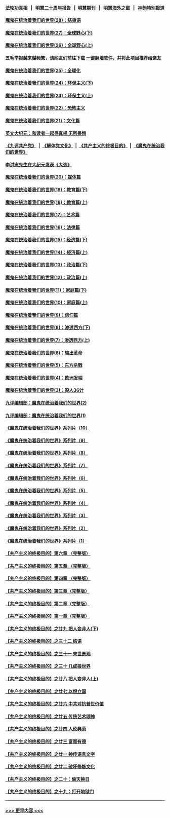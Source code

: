 #### [法轮功真相](https://github.com/gfw-breaker/truth/blob/master/README.md?t=0) &nbsp;&nbsp;|&nbsp;&nbsp; [明慧二十周年报告](https://github.com/gfw-breaker/mh-reports/blob/master/README.md?t=0) &nbsp;&nbsp;|&nbsp;&nbsp;[明慧期刊](https://github.com/gfw-breaker/mh-qikan) &nbsp;&nbsp;|&nbsp;&nbsp; [明慧海外之窗](https://github.com/gfw-breaker/mh-news/blob/master/README.md?t=0) &nbsp;&nbsp;|&nbsp;&nbsp; [神韵特别报道](https://github.com/gfw-breaker/mh-news/blob/master/shenyun.md?t=0)
#### [魔鬼在统治着我们的世界(28)：结束语](../pages/nsc422/n10936246.md?t=06120902) 
#### [魔鬼在统治着我们的世界(27)：全球野心(下)](../pages/nsc422/n10928319.md?t=06120902) 
#### [魔鬼在统治着我们的世界(26)：全球野心(上)](../pages/nsc422/n10900318.md?t=06120902) 
#### 五毛举报越来越频繁，请网友们前往下载 [一键翻墙软件](https://github.com/gfw-breaker/ssr-accounts)，并将此项目推荐给亲友
#### [魔鬼在统治着我们的世界(25)：全球化](../pages/nsc422/n10788205.md?t=06120902) 
#### [魔鬼在统治着我们的世界(24)：环保主义(下)](../pages/nsc422/n10695307.md?t=06120902) 
#### [魔鬼在统治着我们的世界(23)：环保主义(上)](../pages/nsc422/n10688613.md?t=06120902) 
#### [魔鬼在统治着我们的世界(22)：恐怖主义](../pages/nsc422/n10614727.md?t=06120902) 
#### [魔鬼在统治着我们的世界(21)：文化篇](../pages/nsc422/n10597706.md?t=06120902) 
#### [英文大纪元：和读者一起寻真相 无所畏惧](../pages/nsc422/n12542027.md?t=06120902) 
#### [《九评共产党》](https://github.com/begood0513/9ping.md/blob/master/README.md) &nbsp;|&nbsp; [《解体党文化》](../../../../jtdwh.md/blob/master/README.md)  &nbsp;|&nbsp; [《共产主义的终极目的》](../../../../gczydzjmd.md/blob/master/README.md) &nbsp;|&nbsp; [《魔鬼在统治我们的世界》](../../../../mgztzwmdsj.md/blob/master/README.md) 
#### [李洪志先生在大纪元发表《大选》](../pages/nsc422/n12534746.md?t=06120902) 
#### [魔鬼在统治着我们的世界(20)：媒体篇](../pages/nsc422/n10586579.md?t=06120902) 
#### [魔鬼在统治着我们的世界(19)：教育篇(下)](../pages/nsc422/n10564808.md?t=06120902) 
#### [魔鬼在统治着我们的世界(18)：教育篇(上)](../pages/nsc422/n10526970.md?t=06120902) 
#### [魔鬼在统治着我们的世界(17)：艺术篇](../pages/nsc422/n10499093.md?t=06120902) 
#### [魔鬼在统治着我们的世界(16)：法律篇](../pages/nsc422/n10485969.md?t=06120902) 
#### [魔鬼在统治着我们的世界(15)：经济篇(下)](../pages/nsc422/n10469975.md?t=06120902) 
#### [魔鬼在统治着我们的世界(14)：经济篇(上)](../pages/nsc422/n10457370.md?t=06120902) 
#### [魔鬼在统治着我们的世界(13)：政治篇(下)](../pages/nsc422/n10448270.md?t=06120902) 
#### [魔鬼在统治着我们的世界(12)：政治篇(上)](../pages/nsc422/n10444576.md?t=06120902) 
#### [魔鬼在统治着我们的世界(11)：家庭篇(下)](../pages/nsc422/n10440961.md?t=06120902) 
#### [魔鬼在统治着我们的世界(10)：家庭篇(上)](../pages/nsc422/n10435448.md?t=06120902) 
#### [魔鬼在统治着我们的世界(9)：信仰篇](../pages/nsc422/n10432159.md?t=06120902) 
#### [魔鬼在统治着我们的世界(8)：渗透西方(下)](../pages/nsc422/n10429603.md?t=06120902) 
#### [魔鬼在统治着我们的世界(7)：渗透西方(上)](../pages/nsc422/n10426013.md?t=06120902) 
#### [魔鬼在统治着我们的世界(6)：输出革命](../pages/nsc422/n10421536.md?t=06120902) 
#### [魔鬼在统治着我们的世界(5)：东方杀戮](../pages/nsc422/n10417707.md?t=06120902) 
#### [魔鬼在统治着我们的世界(4)：欧洲发端](../pages/nsc422/n10414890.md?t=06120902) 
#### [魔鬼在统治着我们的世界(3)：毁人36计](../pages/nsc422/n10411583.md?t=06120902) 
#### [九评编辑部：魔鬼在统治着我们的世界(2)](../pages/nsc422/n10410036.md?t=06120902) 
#### [九评编辑部：魔鬼在统治着我们的世界(1)](../pages/nsc422/n10406825.md?t=06120902) 
#### [《魔鬼在统治着我们的世界》系列片（10）](../pages/nsc422/n12292670.md?t=06120902) 
#### [《魔鬼在统治着我们的世界》系列片（9）](../pages/nsc422/n12290859.md?t=06120902) 
#### [《魔鬼在统治着我们的世界》系列片（8）](../pages/nsc422/n12287445.md?t=06120902) 
#### [《魔鬼在统治着我们的世界》系列片（7）](../pages/nsc422/n12283425.md?t=06120902) 
#### [《魔鬼在统治着我们的世界》系列片（6）](../pages/nsc422/n12282314.md?t=06120902) 
#### [《魔鬼在统治着我们的世界》系列片（5）](../pages/nsc422/n12281419.md?t=06120902) 
#### [《魔鬼在统治着我们的世界》系列片（4）](../pages/nsc422/n12274024.md?t=06120902) 
#### [《魔鬼在统治着我们的世界》系列片（3）](../pages/nsc422/n12271322.md?t=06120902) 
#### [《魔鬼在统治着我们的世界》系列片（2）](../pages/nsc422/n12269049.md?t=06120902) 
#### [《魔鬼在统治着我们的世界》系列片（1）](../pages/nsc422/n12267575.md?t=06120902) 
#### [【共产主义的终极目的】第六章 （完整版）](../pages/nsc422/n11428913.md?t=06120902) 
#### [【共产主义的终极目的】第五章 （完整版）](../pages/nsc422/n11428912.md?t=06120902) 
#### [【共产主义的终极目的】第四章 （完整版）](../pages/nsc422/n11428907.md?t=06120902) 
#### [【共产主义的终极目的】第三章（完整版）](../pages/nsc422/n11428848.md?t=06120902) 
#### [【共产主义的终极目的】第二章（完整版）](../pages/nsc422/n11428831.md?t=06120902) 
#### [【共产主义的终极目的】第一章（完整版）](../pages/nsc422/n11417651.md?t=06120902) 
#### [【共产主义的终极目的】之廿九 把人变非人(下)](../pages/nsc422/n11344140.md?t=06120902) 
#### [【共产主义的终极目的】之三十二 结语](../pages/nsc422/n11360535.md?t=06120902) 
#### [【共产主义的终极目的】之三十一 末世景观](../pages/nsc422/n11351129.md?t=06120902) 
#### [【共产主义的终极目的】之三十 几成狼世界](../pages/nsc422/n11348280.md?t=06120902) 
#### [【共产主义的终极目的】之廿八 把人变非人(上)](../pages/nsc422/n11340492.md?t=06120902) 
#### [【共产主义的终极目的】之廿七 以恨立国](../pages/nsc422/n11336944.md?t=06120902) 
#### [【共产主义的终极目的】之廿六 中共对抗普世价值](../pages/nsc422/n11324785.md?t=06120902) 
#### [【共产主义的终极目的】之廿五 传统艺术颂神](../pages/nsc422/n11296396.md?t=06120902) 
#### [【共产主义的终极目的】之廿四 人伦典范](../pages/nsc422/n11296397.md?t=06120902) 
#### [【共产主义的终极目的】之廿三 富而有德](../pages/nsc422/n11283598.md?t=06120902) 
#### [【共产主义的终极目的】之廿一 神传语言文字](../pages/nsc422/n11263265.md?t=06120902) 
#### [【共产主义的终极目的】之廿二 破坏修炼文化](../pages/nsc422/n11245728.md?t=06120902) 
#### [【共产主义的终极目的】之二十：偷天换日](../pages/nsc422/n11238846.md?t=06120902) 
#### [【共产主义的终极目的】之十九：打开地狱门](../pages/nsc422/n11206376.md?t=06120902) 

----
#### [ >>> 更早内容 <<< ](../indexes/nsc422-earlier.md)
